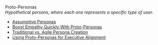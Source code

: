 Proto-Personas  
_Hypothetical persons, where each one represents a specific type of user._

*   [Assumptive Personas](http://www.90percentofeverything.com/2013/04/28/assumptive-personas/)  
*   [Boost Empathy Quickly With Proto-Personas](https://blog.mural.co/2016/05/boost-empathy-quickly-with-proto-personas/)  
*   [Traditional vs. Agile Persona Creation](http://oddpov.com/traditional-vs-agile-persona-creation/)  
*   [Using Proto-Personas for Executive Alignment](http://uxmag.com/articles/using-proto-personas-for-executive-alignment)  
